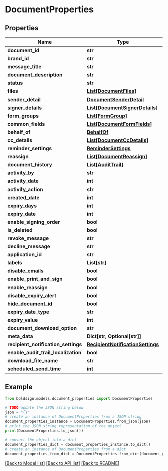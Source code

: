 # DocumentProperties


## Properties

Name | Type | Description | Notes
------------ | ------------- | ------------- | -------------
**document_id** | **str** |  | [optional] 
**brand_id** | **str** |  | [optional] 
**message_title** | **str** |  | [optional] 
**document_description** | **str** |  | [optional] 
**status** | **str** |  | [optional] 
**files** | [**List[DocumentFiles]**](DocumentFiles.md) |  | [optional] 
**sender_detail** | [**DocumentSenderDetail**](DocumentSenderDetail.md) |  | [optional] 
**signer_details** | [**List[DocumentSignerDetails]**](DocumentSignerDetails.md) |  | [optional] 
**form_groups** | [**List[FormGroup]**](FormGroup.md) |  | [optional] 
**common_fields** | [**List[DocumentFormFields]**](DocumentFormFields.md) |  | [optional] 
**behalf_of** | [**BehalfOf**](BehalfOf.md) |  | [optional] 
**cc_details** | [**List[DocumentCcDetails]**](DocumentCcDetails.md) |  | [optional] 
**reminder_settings** | [**ReminderSettings**](ReminderSettings.md) |  | [optional] 
**reassign** | [**List[DocumentReassign]**](DocumentReassign.md) |  | [optional] 
**document_history** | [**List[AuditTrail]**](AuditTrail.md) |  | [optional] 
**activity_by** | **str** |  | [optional] 
**activity_date** | **int** |  | [optional] 
**activity_action** | **str** |  | [optional] 
**created_date** | **int** |  | [optional] 
**expiry_days** | **int** |  | [optional] 
**expiry_date** | **int** |  | [optional] 
**enable_signing_order** | **bool** |  | [optional] 
**is_deleted** | **bool** |  | [optional] 
**revoke_message** | **str** |  | [optional] 
**decline_message** | **str** |  | [optional] 
**application_id** | **str** |  | [optional] 
**labels** | **List[str]** |  | [optional] 
**disable_emails** | **bool** |  | [optional] 
**enable_print_and_sign** | **bool** |  | [optional] 
**enable_reassign** | **bool** |  | [optional] 
**disable_expiry_alert** | **bool** |  | [optional] 
**hide_document_id** | **bool** |  | [optional] 
**expiry_date_type** | **str** |  | [optional] 
**expiry_value** | **int** |  | [optional] 
**document_download_option** | **str** |  | [optional] 
**meta_data** | **Dict[str, Optional[str]]** |  | [optional] 
**recipient_notification_settings** | [**RecipientNotificationSettings**](RecipientNotificationSettings.md) |  | [optional] 
**enable_audit_trail_localization** | **bool** |  | [optional] 
**download_file_name** | **str** |  | [optional] 
**scheduled_send_time** | **int** |  | [optional] 

## Example

```python
from boldsign.models.document_properties import DocumentProperties

# TODO update the JSON string below
json = "{}"
# create an instance of DocumentProperties from a JSON string
document_properties_instance = DocumentProperties.from_json(json)
# print the JSON string representation of the object
print(DocumentProperties.to_json())

# convert the object into a dict
document_properties_dict = document_properties_instance.to_dict()
# create an instance of DocumentProperties from a dict
document_properties_from_dict = DocumentProperties.from_dict(document_properties_dict)
```
[[Back to Model list]](../README.md#documentation-for-models) [[Back to API list]](../README.md#documentation-for-api-endpoints) [[Back to README]](../README.md)


